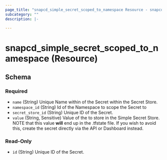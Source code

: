 ```yaml
---
page_title: "snapcd_simple_secret_scoped_to_namespace Resource - snapcd"
subcategory: ""
description: |-
  
---
```


# snapcd_simple_secret_scoped_to_namespace (Resource)






<!-- schema generated by tfplugindocs -->
## Schema

### Required

- `name` (String) Unique Name within of the Secret within the Secret Store.
- `namespace_id` (String) Id of the Namespace to scope the Secret to
- `secret_store_id` (String) Unique ID of the Secret.
- `value` (String, Sensitive) Value of the to store in the Simple Secret Store. NOTE that this value **will** end up in the .tfstate file. If you wish to avoid this, create the secret directly via the API or Dashboard instead.

### Read-Only

- `id` (String) Unique ID of the Secret.
